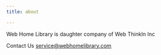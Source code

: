 ```yaml
---
title: about

---
```


Web Home Library is daughter company of Web ThinkIn Inc

Contact Us
service@webhomelibrary.com
